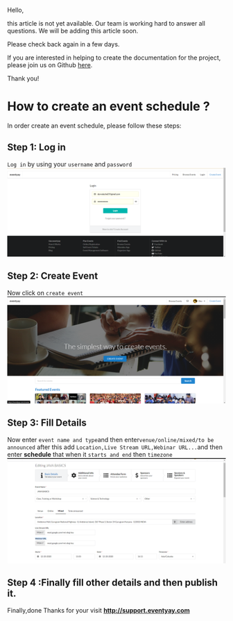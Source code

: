 Hello, 

this article is not yet available. Our team is working hard to answer all questions. We will be adding this article soon. 

Please check back again in a few days.

If you are interested in helping to create the documentation for the project, please join us on Github [here](https://github.com/fossasia/support.eventyay.com).

Thank you!
# How to create an event schedule ?
In order create an event schedule, please follow these steps:

## Step 1: Log in
`Log in` by using your `username` and `password`
![login page](/images/How-to-create-an-event-schedule-1.png)

## Step 2: Create Event
Now click on `create event`
![create event](/images/How-to-create-an-event-schedule-2.png)

## Step 3: Fill Details
Now enter `event name and type`and then enter`venue/online/mixed/to be announced` after this add `Location,Live Stream URL,Webinar URL...`and then enter **schedule**
that when it `starts and end` then `timezone` 
![details page](/images/How-to-create-an-event-schedule-3.png)
## Step 4 :Finally fill other details and then publish it. 
Finally,done 
Thanks for your visit **http://support.eventyay.com**
